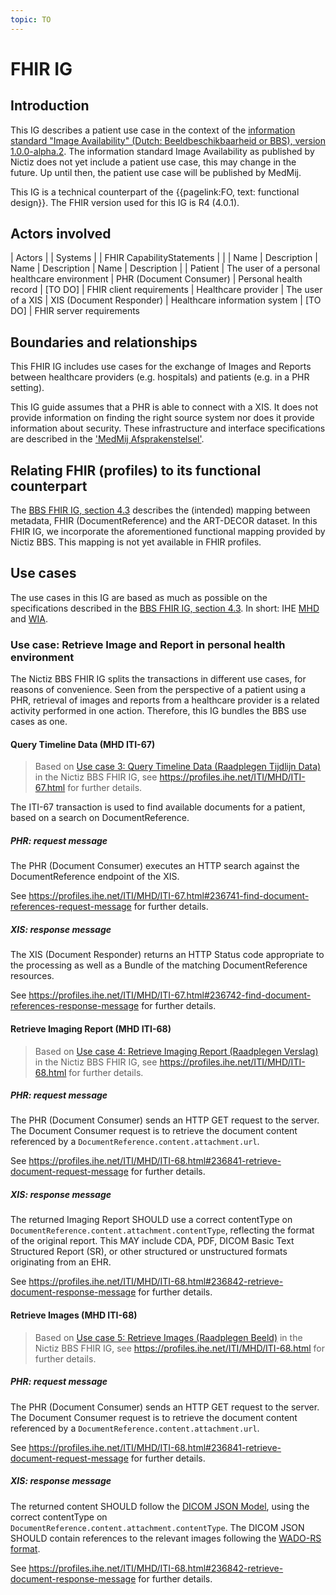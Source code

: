 ```yaml
---
topic: TO
---
```


# FHIR IG

## Introduction
This IG describes a patient use case in the context of the [information standard "Image Availability" (Dutch: Beeldbeschikbaarheid or BBS), version 1.0.0-alpha.2](https://informatiestandaarden.nictiz.nl/wiki/Landingspagina_Beeldbeschikbaarheid). The information standard Image Availability as published by Nictiz does not yet include a patient use case, this may change in the future. Up until then, the patient use case will be published by MedMij.

This IG is a technical counterpart of the {{pagelink:FO, text: functional design}}. The FHIR version used for this IG is R4 (4.0.1).

## Actors involved
| Actors | | Systems | | FHIR CapabilityStatements |
|
| Name | Description | Name | Description | Name | Description |
| Patient | The user of a personal healthcare environment | PHR (Document Consumer) | Personal health record | [TO DO] | FHIR client requirements
| Healthcare provider | The user of a XIS | XIS (Document Responder) | Healthcare information system | [TO DO] | FHIR server requirements

## Boundaries and relationships
This FHIR IG includes use cases for the exchange of Images and Reports between healthcare providers (e.g. hospitals) and patients (e.g. in a PHR setting).

This IG guide assumes that a PHR is able to connect with a XIS. It does not provide information on finding the right source system nor does it provide information about security. These infrastructure and interface specifications are described in the ['MedMij Afsprakenstelsel'](https://afsprakenstelsel.medmij.nl/).

## Relating FHIR (profiles) to its functional counterpart
The [BBS FHIR IG, section 4.3](https://informatiestandaarden.nictiz.nl/wiki/Bbs:V1_Alpha2_IG#MHD.2FWIA:_Mobile_access_to_Health_Documents_.2F_Web-based_Image_Access) describes the (intended) mapping between metadata, FHIR (DocumentReference) and the ART-DECOR dataset. In this FHIR IG, we incorporate the aforementioned functional mapping provided by Nictiz BBS. This mapping is not yet available in FHIR profiles.

## Use cases
The use cases in this IG are based as much as possible on the specifications described in the [BBS FHIR IG, section 4.3](https://informatiestandaarden.nictiz.nl/wiki/Bbs:V1_Alpha2_IG#MHD.2FWIA:_Mobile_access_to_Health_Documents_.2F_Web-based_Image_Access). In short: IHE [MHD](https://wiki.ihe.net/index.php/Mobile_access_to_Health_Documents_(MHD)) and [WIA](https://wiki.ihe.net/index.php/Web-based_Image_Access).

### Use case: Retrieve Image and Report in personal health environment
The Nictiz BBS FHIR IG splits the transactions in different use cases, for reasons of convenience. Seen from the perspective of a patient using a PHR, retrieval of images and reports from a healthcare provider is a related activity performed in one action. Therefore, this IG bundles the BBS use cases as one.

#### Query Timeline Data (MHD ITI-67)
> Based on [Use case 3: Query Timeline Data (Raadplegen Tijdlijn Data)](https://informatiestandaarden.nictiz.nl/wiki/Bbs:V1_Alpha2_IG#Use_case_3:_Query_Timeline_Data_.28Raadplegen_Tijdlijn_Data.29_3) in the Nictiz BBS FHIR IG, see https://profiles.ihe.net/ITI/MHD/ITI-67.html for further details.

The ITI-67 transaction is used to find available documents for a patient, based on a search on DocumentReference.

##### PHR: request message
The PHR (Document Consumer) executes an HTTP search against the DocumentReference endpoint of the XIS.

See https://profiles.ihe.net/ITI/MHD/ITI-67.html#236741-find-document-references-request-message for further details.

##### XIS: response message
The XIS (Document Responder) returns an HTTP Status code appropriate to the processing as well as a Bundle of the matching DocumentReference resources.

See https://profiles.ihe.net/ITI/MHD/ITI-67.html#236742-find-document-references-response-message for further details.

#### Retrieve Imaging Report (MHD ITI-68)
> Based on [Use case 4: Retrieve Imaging Report (Raadplegen Verslag)](https://informatiestandaarden.nictiz.nl/wiki/Bbs:V1_Alpha2_IG#Use_case_4:_Retrieve_Imaging_Report_.28Raadplegen_Verslag.29_3) in the Nictiz BBS FHIR IG, see https://profiles.ihe.net/ITI/MHD/ITI-68.html for further details.

##### PHR: request message
The PHR (Document Consumer) sends an HTTP GET request to the server. The Document Consumer request is to retrieve the document content referenced by a `DocumentReference.content.attachment.url`.

See https://profiles.ihe.net/ITI/MHD/ITI-68.html#236841-retrieve-document-request-message for further details.

##### XIS: response message
The returned Imaging Report SHOULD use a correct contentType on `DocumentReference.content.attachment.contentType`, reflecting the format of the original report. This MAY include CDA, PDF, DICOM Basic Text Structured Report (SR), or other structured or unstructured formats originating from an EHR.

See https://profiles.ihe.net/ITI/MHD/ITI-68.html#236842-retrieve-document-response-message for further details.

#### Retrieve Images (MHD ITI-68)
> Based on [Use case 5: Retrieve Images (Raadplegen Beeld)](https://informatiestandaarden.nictiz.nl/wiki/Bbs:V1_Alpha2_IG#Use_case_5:_Retrieve_Images_.28Raadplegen_Beeld.29_3) in the Nictiz BBS FHIR IG, see https://profiles.ihe.net/ITI/MHD/ITI-68.html for further details.

##### PHR: request message
The PHR (Document Consumer) sends an HTTP GET request to the server. The Document Consumer request is to retrieve the document content referenced by a `DocumentReference.content.attachment.url`.

See https://profiles.ihe.net/ITI/MHD/ITI-68.html#236841-retrieve-document-request-message for further details.

##### XIS: response message
The returned content SHOULD follow the [DICOM JSON Model](https://dicom.nema.org/medical/dicom/current/output/chtml/part18/chapter_f.html), using the correct contentType on `DocumentReference.content.attachment.contentType`. The DICOM JSON SHOULD contain references to the relevant images following the [WADO-RS format](https://www.dicomstandard.org/using/dicomweb/retrieve-wado-rs-and-wado-uri/).

See https://profiles.ihe.net/ITI/MHD/ITI-68.html#236842-retrieve-document-response-message for further details.